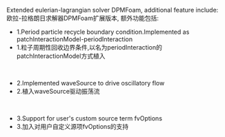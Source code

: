 Extended eulerian-lagrangian solver DPMFoam, additional feature include:<br>
欧拉-拉格朗日求解器DPMFoam扩展版本, 额外功能包括:<br>
<ul>
<li>1.Period particle recycle boundary condition.Implemented as patchInteractionModel-periodInteraction</li>
<li>1.粒子周期性回收边界条件,以名为periodInteraction的patchInteractionModel方式植入</li>
</ul>
<br>
<ul>
<li>2.Implemented waveSource to drive oscillatory flow</li>
<li>2.植入waveSource驱动振荡流</li>
</ul>
<br>
<ul>
<li>3.Support for user's custom source term fvOptions</li>
<li>3.加入对用户自定义源项fvOptions的支持</li>
</ul>
<br>
